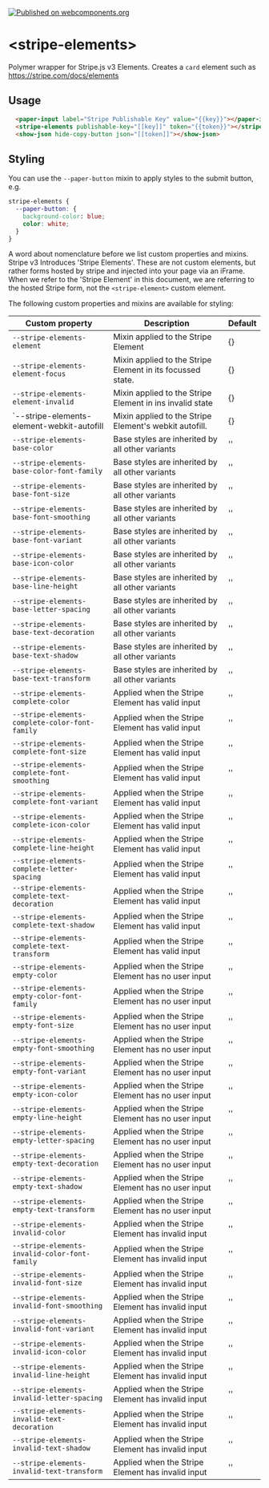 [![Published on webcomponents.org](https://img.shields.io/badge/webcomponents.org-published-blue.svg)](https://www.webcomponents.org/element/bennypowers/stripe-elements)

# \<stripe-elements\>

Polymer wrapper for Stripe.js v3 Elements. Creates a `card` element such as https://stripe.com/docs/elements

## Usage
<!--
```
<custom-element-demo>
  <template>
    <link rel="import" href="../paper-input/paper-input.html">
    <link rel="import" href="../show-json/show-json.html">
    <link rel="import" href="stripe-elements.html">
    <body>
      <template is="dom-bind">
        <next-code-block></next-code-block>
      </template>
    </body>
  </template>
</custom-element-demo>
```
-->
```html
  <paper-input label="Stripe Publishable Key" value="{{key}}"></paper-input>
  <stripe-elements publishable-key="[[key]]" token="{{token}}"></stripe-elements>
  <show-json hide-copy-button json="[[token]]"></show-json>
```

## Styling

You can use the `--paper-button` mixin to apply styles to the submit button, e.g.

```css
stripe-elements {
  --paper-button: {
    background-color: blue;
    color: white;
  }
}
```

A word about nomenclature before we list custom properties and mixins. Stripe v3
Introduces 'Stripe Elements'. These are not custom elements, but rather forms
hosted by stripe and injected into your page via an iFrame. When we refer to the
'Stripe Element' in this document, we are referring to the hosted Stripe form,
not the `<stripe-element>` custom element.

The following custom properties and mixins are available for styling:

| Custom property | Description | Default |
| --- | --- | --- |
| `--stripe-elements-element` | Mixin applied to the Stripe Element | {} |
| `--stripe-elements-element-focus` | Mixin applied to the Stripe Element in its focussed state. | {} |
| `--stripe-elements-element-invalid` | Mixin applied to the Stripe Element in ins invalid state | {} |
| `--stripe-elements-element-webkit-autofill | Mixin applied to the Stripe Element's webkit autofill. | {} |
| `--stripe-elements-base-color` | Base styles are inherited by all other variants | '' |
| `--stripe-elements-base-color-font-family` | Base styles are inherited by all other variants | '' |
| `--stripe-elements-base-font-size` | Base styles are inherited by all other variants | '' |
| `--stripe-elements-base-font-smoothing` | Base styles are inherited by all other variants | '' |
| `--stripe-elements-base-font-variant` | Base styles are inherited by all other variants | '' |
| `--stripe-elements-base-icon-color` | Base styles are inherited by all other variants | '' |
| `--stripe-elements-base-line-height` | Base styles are inherited by all other variants | '' |
| `--stripe-elements-base-letter-spacing` | Base styles are inherited by all other variants | '' |
| `--stripe-elements-base-text-decoration` | Base styles are inherited by all other variants | '' |
| `--stripe-elements-base-text-shadow` | Base styles are inherited by all other variants | '' |
| `--stripe-elements-base-text-transform` | Base styles are inherited by all other variants | '' |
| `--stripe-elements-complete-color` | Applied when the Stripe Element has valid input | '' |
| `--stripe-elements-complete-color-font-family` | Applied when the Stripe Element has valid input | '' |
| `--stripe-elements-complete-font-size` | Applied when the Stripe Element has valid input | '' |
| `--stripe-elements-complete-font-smoothing` | Applied when the Stripe Element has valid input | '' |
| `--stripe-elements-complete-font-variant` | Applied when the Stripe Element has valid input | '' |
| `--stripe-elements-complete-icon-color` | Applied when the Stripe Element has valid input | '' |
| `--stripe-elements-complete-line-height` | Applied when the Stripe Element has valid input | '' |
| `--stripe-elements-complete-letter-spacing` | Applied when the Stripe Element has valid input | '' |
| `--stripe-elements-complete-text-decoration` | Applied when the Stripe Element has valid input | '' |
| `--stripe-elements-complete-text-shadow` | Applied when the Stripe Element has valid input | '' |
| `--stripe-elements-complete-text-transform` | Applied when the Stripe Element has valid input | '' |
| `--stripe-elements-empty-color` | Applied when the Stripe Element has no user input | '' |
| `--stripe-elements-empty-color-font-family` | Applied when the Stripe Element has no user input | '' |
| `--stripe-elements-empty-font-size` | Applied when the Stripe Element has no user input | '' |
| `--stripe-elements-empty-font-smoothing` | Applied when the Stripe Element has no user input | '' |
| `--stripe-elements-empty-font-variant` | Applied when the Stripe Element has no user input | '' |
| `--stripe-elements-empty-icon-color` | Applied when the Stripe Element has no user input | '' |
| `--stripe-elements-empty-line-height` | Applied when the Stripe Element has no user input | '' |
| `--stripe-elements-empty-letter-spacing` | Applied when the Stripe Element has no user input | '' |
| `--stripe-elements-empty-text-decoration` | Applied when the Stripe Element has no user input | '' |
| `--stripe-elements-empty-text-shadow` | Applied when the Stripe Element has no user input | '' |
| `--stripe-elements-empty-text-transform` | Applied when the Stripe Element has no user input | '' |
| `--stripe-elements-invalid-color` | Applied when the Stripe Element has invalid input | '' |
| `--stripe-elements-invalid-color-font-family` | Applied when the Stripe Element has invalid input | '' |
| `--stripe-elements-invalid-font-size` | Applied when the Stripe Element has invalid input | '' |
| `--stripe-elements-invalid-font-smoothing` | Applied when the Stripe Element has invalid input | '' |
| `--stripe-elements-invalid-font-variant` | Applied when the Stripe Element has invalid input | '' |
| `--stripe-elements-invalid-icon-color` | Applied when the Stripe Element has invalid input | '' |
| `--stripe-elements-invalid-line-height` | Applied when the Stripe Element has invalid input | '' |
| `--stripe-elements-invalid-letter-spacing` | Applied when the Stripe Element has invalid input | '' |
| `--stripe-elements-invalid-text-decoration` | Applied when the Stripe Element has invalid input | '' |
| `--stripe-elements-invalid-text-shadow` | Applied when the Stripe Element has invalid input | '' |
| `--stripe-elements-invalid-text-transform` | Applied when the Stripe Element has invalid input | '' |
